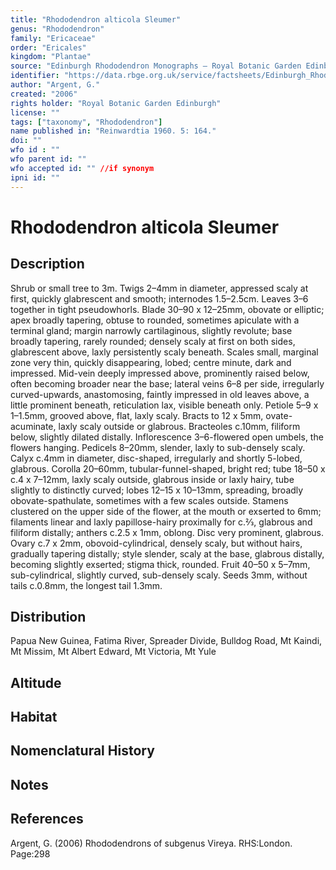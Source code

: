 ```yaml
---
title: "Rhododendron alticola Sleumer"
genus: "Rhododendron"
family: "Ericaceae"
order: "Ericales"
kingdom: "Plantae"
source: "Edinburgh Rhododendron Monographs – Royal Botanic Garden Edinburgh"
identifier: "https://data.rbge.org.uk/service/factsheets/Edinburgh_Rhododendron_Monographs.xhtml"
author: "Argent, G."
created: "2006"
rights holder: "Royal Botanic Garden Edinburgh"
license: ""
tags: ["taxonomy", "Rhododendron"]
name published in: "Reinwardtia 1960. 5: 164."
doi: ""
wfo id : ""
wfo parent id: ""
wfo accepted id: "" //if synonym                      
ipni id: ""
---
```


                       

# Rhododendron alticola Sleumer

## Description
Shrub or small tree to 3m. Twigs 2–4mm in diameter, appressed scaly at first, quickly glabrescent and smooth; internodes 1.5–2.5cm. Leaves 3–6 together in tight pseudo­whorls. Blade 30–90 x 12–25mm, obovate or elliptic; apex broadly tapering, obtuse to rounded, sometimes apiculate with a terminal gland; margin narrowly cartil­aginous, slightly revolute; base broadly tapering, rarely rounded; densely scaly at first on both sides, glabrescent above, laxly persistently scaly beneath. Scales small, marginal zone very thin, quickly disappearing, lobed; centre minute, dark and impressed. Mid-vein deeply impressed above, prominently raised below, often becoming broader near the base; lateral veins 6–8 per side, irregularly curved-upwards, anastomosing, faintly impressed in old leaves above, a little prominent beneath, reticulation lax, visible beneath only. Petiole 5–9 x 1–1.5mm, grooved above, flat, laxly scaly. Bracts to 12 x 5mm, ovate-acuminate, laxly scaly outside or glabrous. Bracteoles c.10mm, filiform below, slightly dilated distally. Inflorescence 3–6-flowered open umbels, the flowers hanging. Pedicels 8–20mm, slender, laxly to sub-densely scaly. Calyx c.4mm in diameter, disc-shaped, irregularly and shortly 5-lobed, glabrous. Corolla 20–60mm, tubular-funnel-shaped, bright red; tube 18–50 x c.4 x 7–12mm, laxly scaly outside, glabrous inside or laxly hairy, tube slightly to distinctly curved; lobes 12–15 x 10–13mm, spreading, broadly obovate-spathulate, sometimes with a few scales outside. Stamens clustered on the upper side of the flower, at the mouth or exserted to 6mm; filaments linear and laxly papillose-hairy proximally for c.2⁄3, glabrous and filiform distally; anthers c.2.5 x 1mm, oblong. Disc very prominent, glabrous. Ovary c.7 x 2mm, obovoid-cylindrical, densely scaly, but without hairs, gradually tapering distally; style slender, scaly at the base, glabrous distally, becoming slightly exserted; stigma thick, rounded. Fruit 40–50 x 5–7mm, sub-cylindrical, slightly curved, sub-densely scaly. Seeds 3mm, without tails c.0.8mm, the longest tail 1.3mm.

## Distribution
Papua New Guinea, Fatima River, Spreader Divide, Bulldog Road, Mt Kaindi, Mt Missim, Mt Albert Edward, Mt Victoria, Mt Yule

## Altitude


## Habitat


## Nomenclatural History

                       
## Notes


## References

Argent, G. (2006) Rhododendrons of subgenus Vireya. RHS:London. Page:298
